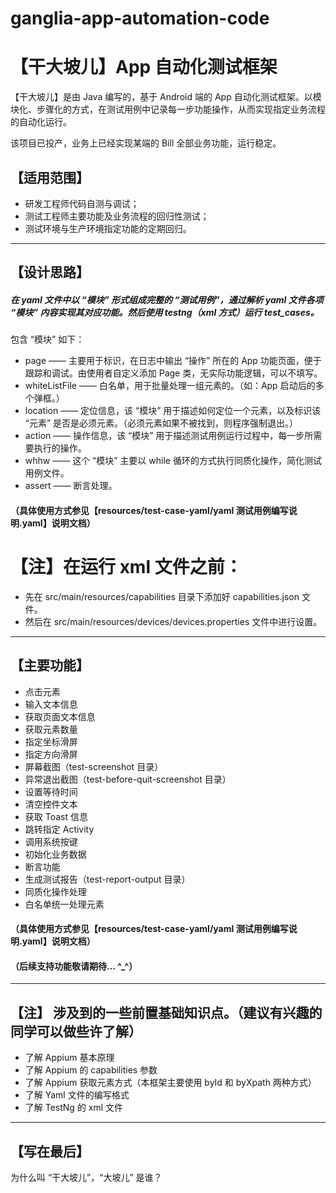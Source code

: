 # ganglia-app-automation-code

# 【干大坡儿】App 自动化测试框架

【干大坡儿】是由 Java 编写的，基于 Android 端的 App 自动化测试框架。以模块化、步骤化的方式，在测试用例中记录每一步功能操作，从而实现指定业务流程的自动化运行。

该项目已投产，业务上已经实现某端的 Bill 全部业务功能，运行稳定。

## 【适用范围】

- 研发工程师代码自测与调试；
- 测试工程师主要功能及业务流程的回归性测试；
- 测试环境与生产环境指定功能的定期回归。

---

## 【设计思路】

##### 在 yaml 文件中以 “模块” 形式组成完整的 “测试用例”，通过解析 yaml 文件各项 “模块” 内容实现其对应功能。然后使用 testng（xml 方式）运行 test_cases。

包含 “模块” 如下：

- page —— 主要用于标识，在日志中输出 “操作” 所在的 App 功能页面，便于跟踪和调试。由使用者自定义添加 Page 类，无实际功能逻辑，可以不填写。
- whiteListFile —— 白名单，用于批量处理一组元素的。（如：App 启动后的多个弹框。）
- location —— 定位信息，该 “模块” 用于描述如何定位一个元素，以及标识该 “元素” 是否是必须元素。（必须元素如果不被找到，则程序强制退出。）
- action —— 操作信息，该 “模块” 用于描述测试用例运行过程中，每一步所需要执行的操作。
- whhw —— 这个 “模块” 主要以 while 循环的方式执行同质化操作，简化测试用例文件。
- assert —— 断言处理。

#### （具体使用方式参见【resources/test-case-yaml/yaml 测试用例编写说明.yaml】说明文档）

# 【注】在运行 xml 文件之前：

- 先在 src/main/resources/capabilities 目录下添加好 capabilities.json 文件。
- 然后在 src/main/resources/devices/devices.properties 文件中进行设置。

---

## 【主要功能】

- 点击元素
- 输入文本信息
- 获取页面文本信息
- 获取元素数量
- 指定坐标滑屏
- 指定方向滑屏
- 屏幕截图（test-screenshot 目录）
- 异常退出截图（test-before-quit-screenshot 目录）
- 设置等待时间
- 清空控件文本
- 获取 Toast 信息
- 跳转指定 Activity
- 调用系统按键
- 初始化业务数据
- 断言功能
- 生成测试报告（test-report-output 目录）
- 同质化操作处理
- 白名单统一处理元素

#### （具体使用方式参见【resources/test-case-yaml/yaml 测试用例编写说明.yaml】说明文档）

#### （后续支持功能敬请期待… ^_^）

---

## 【注】 涉及到的一些前置基础知识点。（建议有兴趣的同学可以做些许了解）

- 了解 Appium 基本原理
- 了解 Appium 的 capabilities 参数
- 了解 Appium 获取元素方式（本框架主要使用 byId 和 byXpath 两种方式）
- 了解 Yaml 文件的编写格式
- 了解 TestNg 的 xml 文件

---

## 【写在最后】

为什么叫 “干大坡儿”，“大坡儿” 是谁？